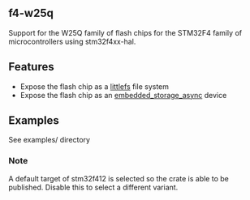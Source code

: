## f4-w25q

Support for the W25Q family of flash chips for the STM32F4 family of microcontrollers using stm32f4xx-hal.

## Features

- Expose the flash chip as a [littlefs](https://docs.rs/littlefs2/latest/littlefs2/) file system
- Expose the flash chip as an [embedded_storage_async](https://github.com/rust-embedded-community/embedded-storage) device

## Examples

See examples/ directory

### Note

A default target of stm32f412 is selected so the crate is able to be published. Disable this to select a different variant.

